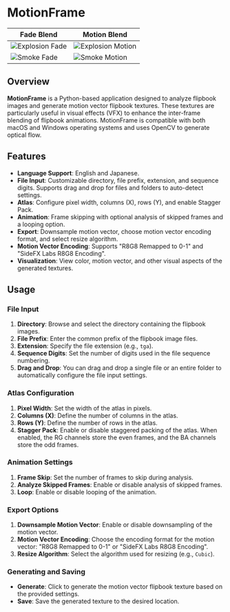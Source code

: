 # MotionFrame

|Fade Blend|Motion Blend|
-----------|-------------
|![Explosion Fade](https://github.com/user-attachments/assets/1591cd44-1326-453d-b787-4e6373fb3457)|![Explosion Motion](https://github.com/user-attachments/assets/18a4fe4c-93c9-45e6-bc54-c231954f5b39)|
|![Smoke Fade](https://github.com/user-attachments/assets/6d967d60-6d7d-47c8-858f-d47b69ca4cf6)|![Smoke Motion](https://github.com/user-attachments/assets/1c4a161e-8432-4bdc-951e-192e98587a32)|

## Overview

**MotionFrame** is a Python-based application designed to analyze flipbook images and generate motion vector flipbook textures. These textures are particularly useful in visual effects (VFX) to enhance the inter-frame blending of flipbook animations. MotionFrame is compatible with both macOS and Windows operating systems and uses OpenCV to generate optical flow.

## Features

- **Language Support**: English and Japanese.
- **File Input**: Customizable directory, file prefix, extension, and sequence digits. Supports drag and drop for files and folders to auto-detect settings.
- **Atlas**: Configure pixel width, columns (X), rows (Y), and enable Stagger Pack.
- **Animation**: Frame skipping with optional analysis of skipped frames and a looping option.
- **Export**: Downsample motion vector, choose motion vector encoding format, and select resize algorithm.
- **Motion Vector Encoding**: Supports "R8G8 Remapped to 0-1" and "SideFX Labs R8G8 Encoding".
- **Visualization**: View color, motion vector, and other visual aspects of the generated textures.

## Usage

### File Input

1. **Directory**: Browse and select the directory containing the flipbook images.
2. **File Prefix**: Enter the common prefix of the flipbook image files.
3. **Extension**: Specify the file extension (e.g., `tga`).
4. **Sequence Digits**: Set the number of digits used in the file sequence numbering.
5. **Drag and Drop**: You can drag and drop a single file or an entire folder to automatically configure the file input settings.

### Atlas Configuration

1. **Pixel Width**: Set the width of the atlas in pixels.
2. **Columns (X)**: Define the number of columns in the atlas.
3. **Rows (Y)**: Define the number of rows in the atlas.
4. **Stagger Pack**: Enable or disable staggered packing of the atlas. When enabled, the RG channels store the even frames, and the BA channels store the odd frames.

### Animation Settings

1. **Frame Skip**: Set the number of frames to skip during analysis.
2. **Analyze Skipped Frames**: Enable or disable analysis of skipped frames.
3. **Loop**: Enable or disable looping of the animation.

### Export Options

1. **Downsample Motion Vector**: Enable or disable downsampling of the motion vector.
2. **Motion Vector Encoding**: Choose the encoding format for the motion vector: "R8G8 Remapped to 0-1" or "SideFX Labs R8G8 Encoding".
3. **Resize Algorithm**: Select the algorithm used for resizing (e.g., `Cubic`).

### Generating and Saving

- **Generate**: Click to generate the motion vector flipbook texture based on the provided settings.
- **Save**: Save the generated texture to the desired location.

